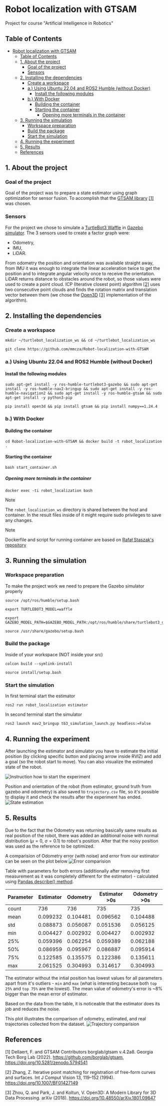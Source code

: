 # Robot localization with GTSAM
Project for course "Artificial Intelligence in Robotics"

## Table of Contents
- [Robot localization with GTSAM](#robot-localization-with-gtsam)
  - [Table of Contents](#table-of-contents)
  - [1. About the project](#1-about-the-project)
    - [Goal of the project](#goal-of-the-project)
    - [Sensors](#sensors)
  - [2. Installing the dependencies](#2-installing-the-dependencies)
    - [Create a workspace](#create-a-workspace)
    - [a.) Using Ubuntu 22.04 and ROS2 Humble (without Docker)](#a-using-ubuntu-2204-and-ros2-humble-without-docker)
      - [Install the following modules](#install-the-following-modules)
    - [b.) With Docker](#b-with-docker)
      - [Building the container](#building-the-container)
      - [Starting the container](#starting-the-container)
        - [Opening more terminals in the container](#opening-more-terminals-in-the-container)
  - [3. Running the simulation](#3-running-the-simulation)
    - [Workspace preparation](#workspace-preparation)
    - [Build the package](#build-the-package)
    - [Start the simulation](#start-the-simulation)
  - [4. Running the experiment](#4-running-the-experiment)
  - [5. Results](#5-results)
  - [References](#references)

## 1. About the project

### Goal of the project
Goal of the project was to prepare a state estimator using graph optimization for sensor fusion. To accomplish that the [GTSAM library](https://gtsam.org/) [[1]](#1) was chosen.

### Sensors
For the project we chose to simulate a [TurtleBot3 Waffle](https://www.turtlebot.com/turtlebot3/) in [Gazebo simulator](https://docs.ros.org/en/humble/Tutorials/Advanced/Simulators/Gazebo/Simulation-Gazebo.html). The 3 sensors used to create a factor graph were:
- Odometry,
- IMU,
- LiDAR.

From odometry the position and orientation was available straight away, from IMU it was enough to integrate the linear acceleration twice to get the position and to integrate angular velocity once to receive the orientation. LiDAR returns distance to obstacles around the robot, so those values were used to create a point cloud. ICP (Iterative closest point) algorithm [[2]](#2) uses two consecutive point clouds and finds the rotation matrix and translation vector between them (we chose the [Open3D](https://github.com/isl-org/Open3D) [[3]](#3) implementation of the algorithm).

## 2. Installing the dependencies

### Create a workspace

```
mkdir ~/turtlebot_localization_ws && cd ~/turtlebot_localization_ws
```

```
git clone https://github.com/mmcza/Robot-localization-with-GTSAM
```

### a.) Using Ubuntu 22.04 and ROS2 Humble (without Docker)

#### Install the following modules

```
sudo apt-get install -y ros-humble-turtlebot3-gazebo && sudo apt-get install -y ros-humble-nav2-bringup && sudo apt-get install -y ros-humble-navigation2 && sudo apt-get install -y ros-humble-gtsam && sudo apt-get install -y python3-pip
```
```
pip install open3d && pip install gtsam && pip install numpy==1.24.4
```

### b.) With Docker

#### Building the container

```
cd Robot-localization-with-GTSAM && docker build -t robot_localization .
```
#### Starting the container
```
bash start_container.sh 
```

##### Opening more terminals in the container
```
docker exec -ti robot_localization bash
```

> [!NOTE]
> The `robot_localization_ws` directory is shared between the host and container. In the result files inside of it might require sudo privileges to save any changes.

> [!NOTE]
> Dockerfile and script for running container are based on [Rafał Staszak's repository](https://github.com/RafalStaszak/NIMPRA_Docker/)

## 3. Running the simulation

### Workspace preparation

To make the project work we need to prepare the Gazebo simulator properly

```
source /opt/ros/humble/setup.bash
```
```
export TURTLEBOT3_MODEL=waffle
```
```
export GAZEBO_MODEL_PATH=$GAZEBO_MODEL_PATH:/opt/ros/humble/share/turtlebot3_gazebo/models
```
```
source /usr/share/gazebo/setup.bash
```

### Build the package
Inside of your workspace (NOT inside your src)

```
colcon build --symlink-install
```
```
source install/setup.bash
```

### Start the simulation

In first terminal start the estimator 
```
ros2 run robot_localization estimator
```

In second terminal start the simulator

```
ros2 launch nav2_bringup tb3_simulation_launch.py headless:=False
```

## 4. Running the experiment

After launching the estimator and simulator you have to estimate the initial position (by clicking specific button and placing arrow inside RVIZ) and add a goal (so the robot start to move). You can also visualize the estimated state of the robot.

![Instruction how to start the experiment](data/pictures/Running_experiment.gif)

Position and orientation of the robot (from estimator, ground truth from gazebo and odometry) is also saved to `trajectory.csv` file, so it's possible to display it and check the results after the experiment has ended.
![State estimation](data/pictures/Robot_state_estimation.png)

## 5. Results

Due to the fact that the Odometry was returning basically same results as real position of the robot, there was added an additional noise with normal distribution ($\mu = 0, \:\sigma=0.1$) to robot's position. After that the noisy position was used as the reference to be optimized.

A comparision of Odometry error (with noise) and error from our estimator can be seen on the plot below
![Error comparision](data/pictures/Error_comparision.png)

Table with parameters for both errors (additionally after removing first measurement as it was completely different for the estimator) - calculated using [Pandas describe() method](https://pandas.pydata.org/docs/reference/api/pandas.DataFrame.describe.html).

|Parameter | Estimator  | Odometry | Estimator >0s | Odometry >0s |
| ---------| -----------| ---------| ------------- | ------------ |
| count    | 736        | 736      | 735           | 735          |
| mean     | 0.099232   | 0.104481 | 0.096562      | 0.104488     |
| std      | 0.088873   | 0.056087 | 0.051536      | 0.056125     |
| min      | 0.004427   | 0.002932 | 0.004427      | 0.002932     |
| 25%      | 0.059396   | 0.062254 | 0.059389      | 0.062188     |
| 50%      | 0.086959   | 0.095967 | 0.086887      | 0.095914     |
| 75%      | 0.122585   | 0.135575 | 0.122386      | 0.135611     |
| max      | 2.061525   | 0.304993 | 0.314617      | 0.304993     |

The estimator without the intial position has lowest values for all parameters apart from it's outliers - `min` and `max` (what is interesting because both `top 25%` and `top 75%` are the lowest). The mean value of odometry's error is ~8% bigger than the mean error of estimator. 

Based on the data from the table, it is noticeable that the estimator does its job and reduces the noise.

This plot illustrates the comparison of odometry, estimated, and real trajectories collected from the dataset.
![Trajectory comparision](data/pictures/estimated_vs_real_odometry_trajectory.png)

## References

<a id="1">[1]</a> Dellaert, F. and GTSAM Contributors borglab/gtsam v.4.2a8. Georgia Tech Borg Lab (2022). https://github.com/borglab/gtsam, https://doi.org/10.5281/zenodo.5794541

<a id="2">[2]</a>  Zhang, Z. Iterative point matching for registration of free-form curves and surfaces. Int J Comput Vision 13, 119–152 (1994). https://doi.org/10.1007/BF01427149

<a id="3">[3]</a>  Zhou, Q. and Park, J. and Koltun, V. Open3D: A Modern Library for 3D Data Processing. arXiv (2018). https://doi.org/10.48550/arXiv.1801.09847
